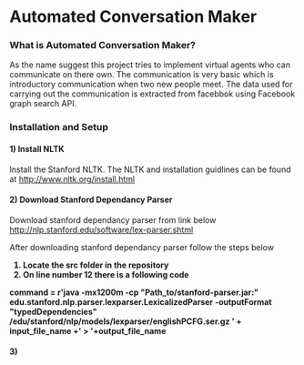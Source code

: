 # Automated Conversation Maker


### What is Automated Conversation Maker?
As the name suggest this project tries to implement virtual agents who can communicate on there own. The communication is very basic which is introductory communication when two new people meet. The data used for carrying out the communication is extracted from facebbok using Facebook graph search API.		 

### Installation and Setup

#### 1) Install NLTK		
Install the Stanford NLTK. The NLTK and installation guidlines can be found at http://www.nltk.org/install.html		

#### 2) Download Stanford Dependancy Parser
Download stanford dependancy parser from link below		
http://nlp.stanford.edu/software/lex-parser.shtml		

After downloading stanford dependancy parser follow the steps below<b>		
1) Locate the src folder in the repository		 
2) On line number 12 there is a following code		

command = r'java -mx1200m -cp "Path_to/stanford-parser.jar:" edu.stanford.nlp.parser.lexparser.LexicalizedParser -outputFormat "typedDependencies" <path to>/edu/stanford/nlp/models/lexparser/englishPCFG.ser.gz ' + input_file_name +' > '+output_file_name 
#### 3) 

